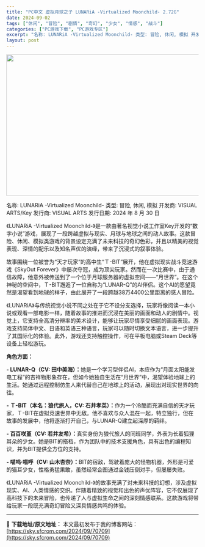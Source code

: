```yaml
---
title: "PC中文 虚拟月球之子 LUNARiA -Virtualized Moonchild- 2.72G"
date: 2024-09-02
tags: ["休闲", "冒险", "剧情", "奇幻", "少女", "情感", "战斗"]
categories: ["PC游戏下载", "PC游戏专区"]
excerpt: "名称: LUNARiA -Virtualized Moonchild- 类型: 冒险, 休闲, 模拟 开发商: VISUAL ARTS/Key 发行商: VISUAL ARTS 发行日期: 2024 年 8 月 30 日 《LUNARiA -Virtualized Moonchild-》是一款由著名&hellip;"
layout: post
---
```


<img class="aligncenter size-full wp-image-70710" src="https://sky.sfcrom.com/wp-content/uploads/2024/09/2024090212090273.webp" alt="" width="660" height="370" />

名称: LUNARiA -Virtualized Moonchild-
类型: 冒险, 休闲, 模拟
开发商: VISUAL ARTS/Key
发行商: VISUAL ARTS
发行日期: 2024 年 8 月 30 日

《LUNARiA -Virtualized Moonchild-》是一款由著名视觉小说工作室Key开发的“数字小说”游戏，展现了一段跨越虚拟与现实、月球与地球之间的动人故事。这款冒险、休闲、模拟类游戏的背景设定充满了未来科技的奇幻色彩，并且以精美的视觉表现、深情的配乐以及知名声优的演绎，带来了沉浸式的叙事体验。

故事围绕一位被誉为“天才玩家”的高中生“Ｔ-BIT”展开，他在虚拟现实战斗竞速游戏《SkyOut Forever》中屡次夺冠，成为顶尖玩家。然而在一次比赛中，由于通信故障，他意外被传送到了一个位于月球服务器的虚拟空间——“月世界”。在这个神秘的空间中，Ｔ-BIT邂逅了一位自称为“LUNAR-Q”的AI伴侣。这个AI的愿望竟然是渴望看到地球的样子，由此展开了一段跨越38万4400公里距离的感人冒险。

《LUNARiA》与传统视觉小说不同之处在于它不设分支选择，玩家将像阅读一本小说或观看一部电影一样，随着故事的推进而沉浸在美丽的画面和动人的剧情中。视觉上，它支持全高清分辨率的美术设计，能够让玩家尽情享受细腻的画面表现。游戏支持简体中文、日语和英语三种语言，玩家可以随时切换文本语言，进一步提升了其国际化的体验。此外，游戏还支持触控操作，可在平板电脑或Steam Deck等设备上轻松游玩。

<strong>角色方面：</strong>

<strong>- LUNAR-Q（CV: 田中美海）：</strong>她是一个学习型伴侣AI，本应作为“月面太阳能发电工程”的吉祥物形象存在，但如今她独自生活在“月世界”中，渴望体验地球上的生活。她通过远程控制仿生人来代替自己在地球上的活动，展现出对现实世界的向往。

<strong>- Ｔ-BIT（本名：狼代旅人，CV: 石井孝英）：</strong>作为一个冷酷而充满自信的天才玩家，Ｔ-BIT在虚拟竞速世界中无敌。他不喜欢与众人混在一起，特立独行，但在故事的发展中，他将逐渐打开自己，与LUNAR-Q建立起深厚的羁绊。

<strong>- 百百咲堇（CV: 若井友希）：</strong>真实身份为狼代旅人的同班同学，外表为长着狐狸耳朵的少女。她是BIT的搭档，作为团队中的技术支援角色，具有出色的编程知识，并为BIT提供全方位的支持。

<strong>- 喵呜·喵呼（CV: 山木杏奈）：</strong>BIT的宿敌，驾驶着庞大的怪物机器，外形是可爱的猫耳少女，性格勇猛果敢，虽然经常企图通过金钱压倒对手，但屡屡失败。

《LUNARiA -Virtualized Moonchild-》的故事充满了对未来科技的幻想，涉及虚拟现实、AI、人类情感的交织。伴随着精致的视觉和出色的声优阵容，它不仅展现了高科技下的未来冒险，也传递了人与虚拟生命之间的深刻情感联系。这款游戏将带给玩家一段既充满奇幻冒险又深具情感共鸣的体验。

---
📖 **下载地址/原文地址：** 本文最初发布于我的博客网站：[https://sky.sfcrom.com/2024/09/70709](https://sky.sfcrom.com/2024/09/70709)
